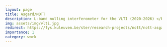 ```yaml
---
layout: page
title: Asgard/NOTT
description: L-band nulling interferometer for the VLTI (2020-2026) </br> <img src="/assets/img/logos/erc.png" alt="inline_image" style="height: 1lh;" class="img-fluid rounded">
img: assets/img/vlti.jpg
redirect: https://fys.kuleuven.be/ster/research-projects/nott/nott-asgard/
importance: 1
category: work
---
```

